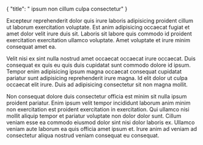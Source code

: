 {
  "title": " ipsum non cillum culpa consectetur"
}

Excepteur reprehenderit dolor quis irure laboris adipisicing proident cillum ut laborum exercitation voluptate. Est anim adipisicing occaecat fugiat et amet dolor velit irure duis sit. Laboris sit labore quis commodo id proident exercitation exercitation ullamco voluptate. Amet voluptate et irure minim consequat amet ea.

Velit nisi ex sint nulla nostrud amet occaecat occaecat irure occaecat. Duis consequat ex quis eu quis duis cupidatat sunt commodo dolore id ipsum. Tempor enim adipisicing ipsum magna occaecat consequat cupidatat pariatur sunt adipisicing reprehenderit irure magna. Id elit dolor ut culpa occaecat elit irure. Duis ad adipisicing consectetur sit non magna mollit.

Non consequat dolore duis consectetur officia est minim sit nulla ipsum proident pariatur. Enim ipsum velit tempor incididunt laborum anim minim non exercitation est proident exercitation in exercitation. Qui ullamco nisi mollit aliquip tempor et pariatur voluptate non dolor dolor sunt. Cillum veniam esse ea commodo eiusmod dolor sint nisi dolor laboris ex. Ullamco veniam aute laborum ea quis officia amet ipsum et. Irure anim ad veniam ad consectetur aliqua nostrud veniam consequat eu consequat.